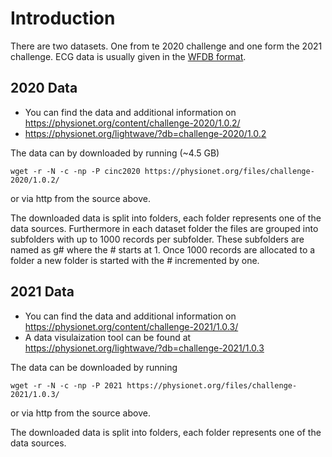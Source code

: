 # Introduction 

There are two datasets. One from te 2020 challenge and one form the 2021 challenge. ECG data is usually given in the [WFDB format](https://physionet.org/physiotools/wpg/wpg.pdf).

## 2020 Data
- You can find the data and additional information on https://physionet.org/content/challenge-2020/1.0.2/
- https://physionet.org/lightwave/?db=challenge-2020/1.0.2

The data can by downloaded by running (~4.5 GB)

`wget -r -N -c -np -P cinc2020 https://physionet.org/files/challenge-2020/1.0.2/`

or via http from the source above.

The downloaded data is split into folders, each folder represents one of the data sources. Furthermore in each dataset folder the files are grouped into subfolders with up to 1000 records per subfolder. These subfolders are named as g# where the # starts at 1. Once 1000 records are allocated to a folder a new folder is started with the # incremented by one.

## 2021 Data
- You can find the data and additional information on https://physionet.org/content/challenge-2021/1.0.3/
- A data visulaization tool can be found at https://physionet.org/lightwave/?db=challenge-2021/1.0.3

The data can be downloaded by running

`wget -r -N -c -np -P 2021 https://physionet.org/files/challenge-2021/1.0.3/`

or via http from the source above.

The downloaded data is split into folders, each folder represents one of the data sources.